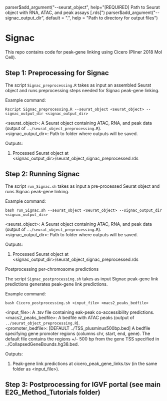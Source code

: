 parser$add_argument("--seurat_object",
    help="[REQUIRED] Path to Seurat object with RNA, ATAC, and peak assays [.rds]")
parser$add_argument("--signac_output_dir", default = ".",
                    help = "Path to directory for output files")

# Signac

This repo contains code for peak-gene linking using Cicero (Pliner 2018 Mol Cell).

## Step 1: Preprocessing for Signac

The script `Signac_preprocessing.R` takes as input an assembled Seurat object and runs preprocessing steps needed for Signac peak-gene linking.

Example command: 

`Rscript Signac_preprocessing.R --seurat_object <seurat_object> --signac_output_dir <signac_output_dir>`

<seurat_object>: A Seurat object containing ATAC, RNA, and peak data (output of `../seurat_object_preprocessing.R`).\
<signac_output_dir>: Path to folder where outputs will be saved.
                    
Outputs: 

1) Processed Seurat object at <signac_output_dir>/seurat_object_signac_preprocessed.rds

## Step 2: Running Signac

The script `run_Signac.sh` takes as input a pre-processed Seurat object and runs Signac peak-gene linking.

Example command: 

`bash run_Signac.sh --seurat_object <seurat_object> --signac_output_dir <signac_output_dir>`

<seurat_object>: A Seurat object containing ATAC, RNA, and peak data (output of `../seurat_object_preprocessing.R`).\
<signac_output_dir>: Path to folder where outputs will be saved.
                    
Outputs: 

1) Processed Seurat object at <signac_output_dir>/seurat_object_signac_preprocessed.rds

Postprocessing per-chromosome predictions

The script `Signac_postprocessing.sh` takes as input Signac peak-gene link predictions generates peak-gene link predictions.

Example command: 

`bash Cicero_postprocessing.sh <input_file> <macs2_peaks_bedfile>`

<input_file>: A .tsv file containing eak-peak co-accessibility predictions.\
<macs2_peaks_bedfile>: A bedfile with ATAC peaks (output of `../seurat_object_preprocessing.R`).\
<promoter_bedfile>: [DEFAULT ../TSS_plusminus500bp.bed] A bedfile specifying gene promoter regions (columns chr, start, end, gene). The default file contains the regions +/- 500 bp from the gene TSS specified in ../CollapsedGeneBounds.hg38.bed.
                    
Outputs: 

1) Peak-gene link predictions at cicero_peak_gene_links.tsv (in the same folder as <input_file>).

## Step 3: Postprocessing for IGVF portal (see main E2G_Method_Tutorials folder)
